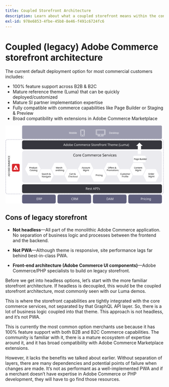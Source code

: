 ```yaml
---
title: Coupled Storefront Architecture
description: Learn about what a coupled storefront means within the context of headless Adobe Commerce architectures.
exl-id: 978e6853-4fbe-45b8-8e46-f491c6724fc6
---
```

# Coupled (legacy) Adobe Commerce storefront architecture

The current default deployment option for most commercial customers includes: 

- 100% feature support across B2B & B2C 
- Mature reference theme (Luma) that can be quickly deployed/customized 
- Mature SI partner implementation expertise 
- Fully compatible with commerce capabilities like Page Builder or Staging & Preview 
- Broad compatibility with extensions in Adobe Commerce Marketplace

![Diagram showing a coupled Adobe Commerce storefront architecture](../../../assets/playbooks/coupled-storefront-architecture.svg)

## Cons of legacy storefront

- **Not headless**—All part of the monolithic Adobe Commerce application. No separation of business logic and processes between the frontend and the backend.

- **Not PWA**—Although theme is responsive, site performance lags far behind best-in-class PWA.

- **Front-end architecture (Adobe Commerce UI components)**—Adobe Commerce/PHP specialists to build on legacy storefront.

Before we get into headless options, let’s start with the more familiar storefront architecture. If headless is decoupled, this would be the coupled storefront architecture, most commonly seen with our Luma demos.

This is where the storefront capabilities are tightly integrated with the core commerce services, not separated by that GraphQL API layer. So, there is a lot of business logic coupled into that theme. This approach is not headless, and it’s not PWA.

This is currently the most common option merchants use because it has 100% feature support with both B2B and B2C Commerce capabilities. The community is familiar with it, there is a mature ecosystem of expertise around it, and it has broad compatibility with Adobe Commerce Marketplace extensions.

However, it lacks the benefits we talked about earlier. Without separation of layers, there are many dependencies and potential points of failure when changes are made. It’s not as performant as a well-implemented PWA and if a merchant doesn’t have expertise in Adobe Commerce or PHP development, they will have to go find those resources.

